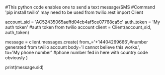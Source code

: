 #This python code enables one to send a text message/SMS 
#Command 'pip install twilio' may need to be used 
from twilio.rest import Client 
 
account_sid = 'AC52435065aeffd04cb4af5ce07768ca5c' 
auth_token = 'My auth token' #auth token from twilio account
client = Client(account_sid, auth_token) 
 
message = client.messages.create( 
                              from_='+14404269666',#number generated from twilio account
                              body='I cannot believe this works.',        
                              to='My phone number' #phone number fed in here with country code obviously
                          ) 
 
print(message.sid)
